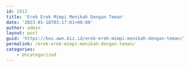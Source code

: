 ```yaml
---
id: 2913
title: 'Erek Erek Mimpi Menikah Dengan Teman'
date: '2023-01-18T03:17:01+00:00'
author: admin
layout: post
guid: 'https://bos.awn.biz.id/erek-erek-mimpi-menikah-dengan-teman/'
permalink: /erek-erek-mimpi-menikah-dengan-teman/
categories:
    - Uncategorized
---
```


